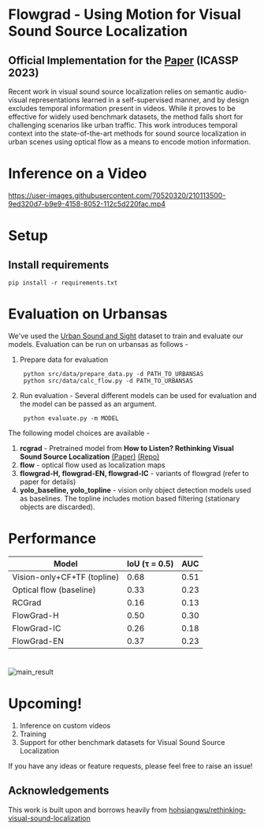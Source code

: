 # Flowgrad - Using Motion for Visual Sound Source Localization

## Official Implementation for the [Paper](https://arxiv.org/abs/2211.08367) (ICASSP 2023)

Recent work in visual sound source localization relies on semantic audio-visual representations learned in a self-supervised manner, and by design excludes temporal information present in videos. While it proves to be effective for widely used benchmark datasets, the method falls short for challenging scenarios like urban traffic. This work introduces temporal context into the state-of-the-art methods for sound source localization in urban scenes using optical flow as a means to encode motion information. 
# Inference on a Video
https://user-images.githubusercontent.com/70520320/210113500-9ed320d7-b9e9-4158-8052-112c5d220fac.mp4

# Setup
## Install requirements
    pip install -r requirements.txt

# Evaluation on Urbansas 
We've used the [Urban Sound and Sight](https://ieeexplore.ieee.org/document/9747644) dataset to train and evaluate our models. Evaluation can be run on urbansas as follows -

1. Prepare data for evaluation


        python src/data/prepare_data.py -d PATH_TO_URBANSAS
        python src/data/calc_flow.py -d PATH_TO_URBANSAS
2. Run evaluation - Several different models can be used for evaluation and the model can be passed as an argument. 

        python evaluate.py -m MODEL
The following model choices are available - 
1. **rcgrad** - Pretrained model from **How to Listen? Rethinking Visual Sound Source Localization** [(Paper)](https://arxiv.org/abs/2204.05156) [(Repo)](https://github.com/hohsiangwu/rethinking-visual-sound-localization)
2. **flow** - optical flow used as localization maps
3. **flowgrad-H, flowgrad-EN, flowgrad-IC** - variants of flowgrad (refer to paper for details)
4. **yolo_baseline, yolo_topline** - vision only object detection models used as baselines. The topline includes motion based filtering (stationary objects are discarded). 

# Performance 
| **Model**               | **IoU (τ = 0.5)** | **AUC** |
|-----------------------------|-------------------|---------|
| Vision-only+CF+TF (topline) | 0.68              | 0.51    |
| Optical flow (baseline)     | 0.33              | 0.23    |
| RCGrad                      | 0.16              | 0.13    |
| FlowGrad-H                  | 0.50              | 0.30    |
| FlowGrad-IC                 | 0.26              | 0.18    |
| FlowGrad-EN                 | 0.37              | 0.23    |

#
![main_result](https://user-images.githubusercontent.com/70520320/210113600-7425f095-bfa1-4a71-a317-de12f141287d.jpg)

# Upcoming! 
1. Inference on custom videos 
2. Training 
3. Support for other benchmark datasets for Visual Sound Source Localization

If you have any ideas or feature requests, please feel free to raise an issue!

## Acknowledgements
This work is built upon and borrows heavily from [hohsiangwu/rethinking-visual-sound-localization](https://github.com/hohsiangwu/rethinking-visual-sound-localization)


